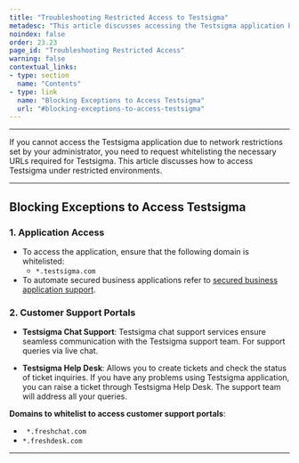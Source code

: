 ```yaml
---
title: "Troubleshooting Restricted Access to Testsigma"
metadesc: "This article discusses accessing the Testsigma application by whitelisting the necessary URLs, if you have network restrictions set by your administrator"
noindex: false
order: 23.23
page_id: "Troubleshooting Restricted Access"
warning: false
contextual_links:
- type: section
  name: "Contents"
- type: link
  name: "Blocking Exceptions to Access Testsigma"
  url: "#blocking-exceptions-to-access-testsigma"
---
```


---

If you cannot access the Testsigma application due to network restrictions set by your administrator, you need to request whitelisting the necessary URLs required for Testsigma. This article discusses how to access Testsigma under restricted environments. 

---

## **Blocking Exceptions to Access Testsigma**

### **1. Application Access**

- To access the application, ensure that the following domain is whitelisted:
    - ``` *.testsigma.com ```
- To automate secured business applications refer to [secured business application support](https://testsigma.com/docs/troubleshooting/setup/prerequisites-for-cloud-executions/). 


### **2. Customer Support Portals**

- **Testsigma Chat Support**: Testsigma chat support services ensure seamless communication with the Testsigma support team. For support queries via live chat.

- **Testsigma Help Desk**: Allows you to create tickets and check the status of ticket inquiries. If you have any problems using Testsigma application, you can raise a ticket through Testsigma Help Desk. The support team will address all your queries.

**Domains to whitelist to access customer support portals**:
- ``` *.freshchat.com```
- ```*.freshdesk.com```

---